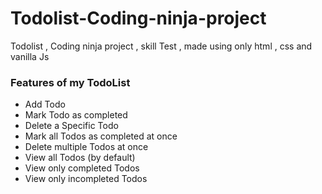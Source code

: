 # Todolist-Coding-ninja-project
Todolist , Coding ninja project , skill Test , made using only html , css and vanilla Js

### Features of my TodoList
* Add Todo 
* Mark Todo as completed 
* Delete a Specific Todo 
* Mark all Todos as completed at once 
* Delete multiple Todos at once 
* View all Todos (by default)
* View only completed Todos
* View only incompleted Todos
